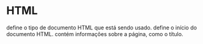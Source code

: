 # HTML

<!DOCTYPE html> define o tipo de documento HTML que está sendo usado.
<html> define o início do documento HTML.
<head> contém informações sobre a página, como o título.
<title> define o título da página que aparece na aba do navegador.
<body> contém o conteúdo da página, como os cabeçalhos (<h1>) e parágrafos (<p>).
</html> define o fim do documento HTML.
  
  Exercicio de projeto para HTML via MIMO.
  
